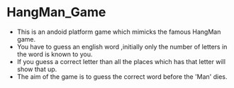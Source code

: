 # HangMan_Game
* This is an andoid platform game which mimicks the famous HangMan game.</br>
* You have to guess an english word ,initially only the number of letters in the word is known to you.</br>
* If you guess a correct letter than all the places which has that letter will show that up.</br>
* The aim of the game is to guess the correct word before the 'Man' dies.
